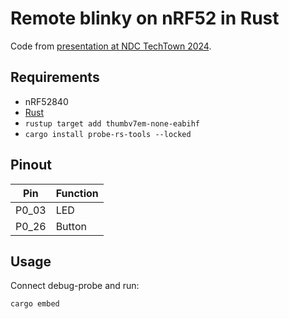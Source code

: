 # Remote blinky on nRF52 in Rust

Code from [presentation at NDC TechTown
2024](https://ndctechtown.com/agenda/remote-blinky-on-nrf52-using-rust-0lc1/09vornw2mkh).

## Requirements

- nRF52840
- [Rust](https://www.rust-lang.org/tools/install)
- `rustup target add thumbv7em-none-eabihf`
- `cargo install probe-rs-tools --locked`

## Pinout

| Pin | Function |
| --- | --- | 
| P0_03 | LED |
| P0_26| Button|

## Usage

Connect debug-probe and run:

`cargo embed`

